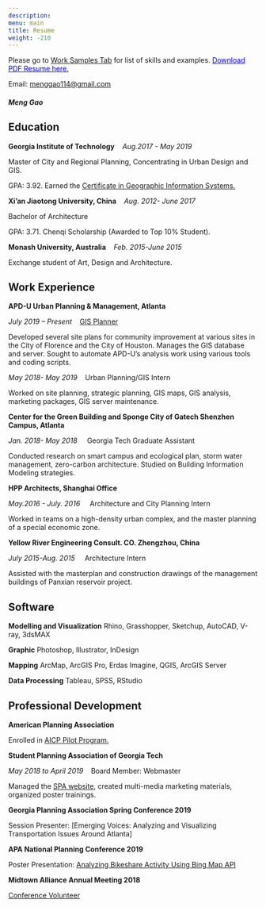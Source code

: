 ```yaml
---
description: 
menu: main
title: Resume
weight: -210
---
```

Please go to [Work Samples Tab](/work-samples/) for list of skills and examples.  [<span style="color:blue">Download PDF Resume here.</span>](/images/Meng_Gao_ResumeSep2019_web.pdf)

Email:  menggao114@gmail.com

#### *Meng Gao*
## Education



 **Georgia Institute of Technology** &nbsp;&nbsp;&nbsp;*Aug.2017 - May 2019*
  
Master of City and Regional Planning, Concentrating in Urban Design and GIS.

GPA: 3.92. 
Earned the [Certificate in Geographic Information Systems.](https://planning.gatech.edu/graduate-certificates)




**Xi’an Jiaotong University, China** &nbsp;&nbsp;&nbsp;*Aug. 2012- June 2017*

Bachelor of Architecture
	
GPA: 3.71. Chenqi Scholarship (Awarded to Top 10% Student).



**Monash University, Australia**&nbsp;&nbsp;&nbsp; *Feb. 2015-June 2015*

Exchange student of Art, Design and Architecture.



## Work Experience
**APD-U Urban Planning & Management, Atlanta** 

*July 2019 – Present*&nbsp;&nbsp;&nbsp; [GIS Planner](https://apdurban.com/about/people/meng-gao/) 

Developed several site plans for community improvement at various sites in the City of Florence and the City of Houston. Manages the GIS database and server. Sought to automate APD-U’s analysis work using various tools and coding scripts.

*May 2018- May 2019*&nbsp;&nbsp;&nbsp; Urban Planning/GIS Intern

Worked on site planning, strategic planning, GIS maps, GIS analysis, marketing packages, GIS server maintenance.


**Center for the Green Building and Sponge City of Gatech Shenzhen Campus, Atlanta**

*Jan. 2018- May 2018* &nbsp;&nbsp;&nbsp; Georgia Tech Graduate Assistant

Conducted research on smart campus and ecological plan, storm water management, zero-carbon architecture.
Studied on Building Information Modeling strategies.

**HPP Architects, Shanghai Office**

*May.2016 - July. 2016* &nbsp;&nbsp;&nbsp; Architecture and City Planning Intern

Worked in teams on a high-density urban complex, and the master planning of a special economic zone.

**Yellow River Engineering Consult. CO. Zhengzhou, China**

*July 2015-Aug. 2015* &nbsp;&nbsp;&nbsp; Architecture Intern

Assisted with the masterplan and construction drawings of the management buildings of Panxian reservoir project.



## Software

**Modelling and Visualization** Rhino, Grasshopper, Sketchup, AutoCAD, V-ray, 3dsMAX

**Graphic** Photoshop, Illustrator, InDesign

**Mapping** ArcMap, ArcGIS Pro,   Erdas Imagine, QGIS,  ArcGIS Server

**Data Processing** Tableau, SPSS, RStudio


## Professional Development

**American Planning Association** 

Enrolled in [AICP Pilot Program.](https://www.planning.org/aicp/candidate/)

**Student Planning Association of Georgia Tech** 

*May 2018 to April 2019*&nbsp;&nbsp;&nbsp; Board Member: Webmaster 

Managed the [SPA website](www.georgiatechspa.com), created multi-media marketing materials, organized poster trainings.

**Georgia Planning Association Spring Conference 2019** 

Session Presenter: [Emerging Voices: Analyzing and Visualizing Transportation Issues Around Atlanta]

**APA National Planning Conference 2019**


Poster Presentation: [Analyzing Bikeshare Activity Using Bing Map API](/doc/analyzing-bikeshare-activity-using-r-and-bing-api/)


**Midtown Alliance Annual Meeting 2018**

[Conference Volunteer](https://www.midtownatl.com/do/2018-midtown-alliance-annual-meeting)

